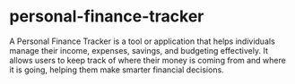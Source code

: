 # personal-finance-tracker
A Personal Finance Tracker is a tool or application that helps individuals manage their income, expenses, savings, and budgeting effectively. It allows users to keep track of where their money is coming from and where it is going, helping them make smarter financial decisions.
